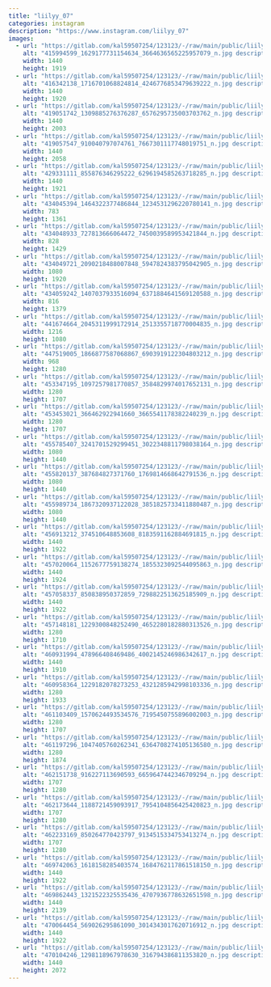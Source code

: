```yaml
---
title: "liilyy_07"
categories: instagram
description: "https://www.instagram.com/liilyy_07"
images:
  - url: "https://gitlab.com/kal59507254/123123/-/raw/main/public/liilyy_07/image/415994599_1629177731154634_3664636565225957079_n.jpg"
    alt: "415994599_1629177731154634_3664636565225957079_n.jpg description"
    width: 1440
    height: 1919
  - url: "https://gitlab.com/kal59507254/123123/-/raw/main/public/liilyy_07/image/416342138_1716701068824814_4246776853479639222_n.jpg"
    alt: "416342138_1716701068824814_4246776853479639222_n.jpg description"
    width: 1440
    height: 1920
  - url: "https://gitlab.com/kal59507254/123123/-/raw/main/public/liilyy_07/image/419051742_1309885276376287_6576295735003703762_n.jpg"
    alt: "419051742_1309885276376287_6576295735003703762_n.jpg description"
    width: 1440
    height: 2003
  - url: "https://gitlab.com/kal59507254/123123/-/raw/main/public/liilyy_07/image/419057547_910040797074761_7667301117748019751_n.jpg"
    alt: "419057547_910040797074761_7667301117748019751_n.jpg description"
    width: 1440
    height: 2058
  - url: "https://gitlab.com/kal59507254/123123/-/raw/main/public/liilyy_07/image/429331111_855876346295222_6296194585263718285_n.jpg"
    alt: "429331111_855876346295222_6296194585263718285_n.jpg description"
    width: 1440
    height: 1921
  - url: "https://gitlab.com/kal59507254/123123/-/raw/main/public/liilyy_07/image/434045394_1464322377486844_1234531296220780141_n.jpg"
    alt: "434045394_1464322377486844_1234531296220780141_n.jpg description"
    width: 783
    height: 1361
  - url: "https://gitlab.com/kal59507254/123123/-/raw/main/public/liilyy_07/image/434048933_727813666064472_7450039589953421844_n.jpg"
    alt: "434048933_727813666064472_7450039589953421844_n.jpg description"
    width: 828
    height: 1429
  - url: "https://gitlab.com/kal59507254/123123/-/raw/main/public/liilyy_07/image/434049721_2090218488007848_5947824383795042905_n.jpg"
    alt: "434049721_2090218488007848_5947824383795042905_n.jpg description"
    width: 1080
    height: 1920
  - url: "https://gitlab.com/kal59507254/123123/-/raw/main/public/liilyy_07/image/434059242_1407037933516094_6371884641569120588_n.jpg"
    alt: "434059242_1407037933516094_6371884641569120588_n.jpg description"
    width: 816
    height: 1379
  - url: "https://gitlab.com/kal59507254/123123/-/raw/main/public/liilyy_07/image/441674664_2045311999172914_2513355718770004835_n.jpg"
    alt: "441674664_2045311999172914_2513355718770004835_n.jpg description"
    width: 1216
    height: 1080
  - url: "https://gitlab.com/kal59507254/123123/-/raw/main/public/liilyy_07/image/447519005_1866877587068867_6903919122304803212_n.jpg"
    alt: "447519005_1866877587068867_6903919122304803212_n.jpg description"
    width: 968
    height: 1280
  - url: "https://gitlab.com/kal59507254/123123/-/raw/main/public/liilyy_07/image/453347195_1097257981770857_3584829974017652131_n.jpg"
    alt: "453347195_1097257981770857_3584829974017652131_n.jpg description"
    width: 1280
    height: 1707
  - url: "https://gitlab.com/kal59507254/123123/-/raw/main/public/liilyy_07/image/453453021_366462922941660_3665541178382240239_n.jpg"
    alt: "453453021_366462922941660_3665541178382240239_n.jpg description"
    width: 1280
    height: 1707
  - url: "https://gitlab.com/kal59507254/123123/-/raw/main/public/liilyy_07/image/455785407_3241701529299451_3022348811798038164_n.jpg"
    alt: "455785407_3241701529299451_3022348811798038164_n.jpg description"
    width: 1080
    height: 1440
  - url: "https://gitlab.com/kal59507254/123123/-/raw/main/public/liilyy_07/image/455820137_387684827371760_1769814668642791536_n.jpg"
    alt: "455820137_387684827371760_1769814668642791536_n.jpg description"
    width: 1080
    height: 1440
  - url: "https://gitlab.com/kal59507254/123123/-/raw/main/public/liilyy_07/image/455989734_1867320937122028_3851825733411880487_n.jpg"
    alt: "455989734_1867320937122028_3851825733411880487_n.jpg description"
    width: 1080
    height: 1440
  - url: "https://gitlab.com/kal59507254/123123/-/raw/main/public/liilyy_07/image/456913212_374510648853608_8183591162884691815_n.jpg"
    alt: "456913212_374510648853608_8183591162884691815_n.jpg description"
    width: 1440
    height: 1922
  - url: "https://gitlab.com/kal59507254/123123/-/raw/main/public/liilyy_07/image/457020064_1152677759138274_1855323092544095863_n.jpg"
    alt: "457020064_1152677759138274_1855323092544095863_n.jpg description"
    width: 1440
    height: 1924
  - url: "https://gitlab.com/kal59507254/123123/-/raw/main/public/liilyy_07/image/457058337_850838950372859_7298822513625185909_n.jpg"
    alt: "457058337_850838950372859_7298822513625185909_n.jpg description"
    width: 1440
    height: 1922
  - url: "https://gitlab.com/kal59507254/123123/-/raw/main/public/liilyy_07/image/457148181_1229300848252490_4652280182880313526_n.jpg"
    alt: "457148181_1229300848252490_4652280182880313526_n.jpg description"
    width: 1280
    height: 1710
  - url: "https://gitlab.com/kal59507254/123123/-/raw/main/public/liilyy_07/image/460931994_478966408469486_4002145246986342617_n.jpg"
    alt: "460931994_478966408469486_4002145246986342617_n.jpg description"
    width: 1440
    height: 1910
  - url: "https://gitlab.com/kal59507254/123123/-/raw/main/public/liilyy_07/image/460958364_1229182078273253_4321285942998103336_n.jpg"
    alt: "460958364_1229182078273253_4321285942998103336_n.jpg description"
    width: 1280
    height: 1933
  - url: "https://gitlab.com/kal59507254/123123/-/raw/main/public/liilyy_07/image/461103409_1570624493534576_7195450755896002003_n.jpg"
    alt: "461103409_1570624493534576_7195450755896002003_n.jpg description"
    width: 1280
    height: 1707
  - url: "https://gitlab.com/kal59507254/123123/-/raw/main/public/liilyy_07/image/461197296_1047405760262341_6364708274105136580_n.jpg"
    alt: "461197296_1047405760262341_6364708274105136580_n.jpg description"
    width: 1280
    height: 1874
  - url: "https://gitlab.com/kal59507254/123123/-/raw/main/public/liilyy_07/image/462151738_916227113690593_6659647442346709294_n.jpg"
    alt: "462151738_916227113690593_6659647442346709294_n.jpg description"
    width: 1707
    height: 1280
  - url: "https://gitlab.com/kal59507254/123123/-/raw/main/public/liilyy_07/image/462173644_1188721459093917_7954104856425420823_n.jpg"
    alt: "462173644_1188721459093917_7954104856425420823_n.jpg description"
    width: 1707
    height: 1280
  - url: "https://gitlab.com/kal59507254/123123/-/raw/main/public/liilyy_07/image/462233169_850264770423797_9134515334753413274_n.jpg"
    alt: "462233169_850264770423797_9134515334753413274_n.jpg description"
    width: 1707
    height: 1280
  - url: "https://gitlab.com/kal59507254/123123/-/raw/main/public/liilyy_07/image/469742063_1618158285403574_1684762117861518150_n.jpg"
    alt: "469742063_1618158285403574_1684762117861518150_n.jpg description"
    width: 1440
    height: 1922
  - url: "https://gitlab.com/kal59507254/123123/-/raw/main/public/liilyy_07/image/469862443_1321522325535436_4707936778632651598_n.jpg"
    alt: "469862443_1321522325535436_4707936778632651598_n.jpg description"
    width: 1440
    height: 2139
  - url: "https://gitlab.com/kal59507254/123123/-/raw/main/public/liilyy_07/image/470064454_569026295861090_3014343017620716912_n.jpg"
    alt: "470064454_569026295861090_3014343017620716912_n.jpg description"
    width: 1440
    height: 1922
  - url: "https://gitlab.com/kal59507254/123123/-/raw/main/public/liilyy_07/image/470104246_1298118967978630_316794386811353820_n.jpg"
    alt: "470104246_1298118967978630_316794386811353820_n.jpg description"
    width: 1440
    height: 2072
---
```

